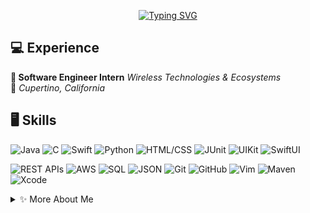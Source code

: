 <div align="center">

[![Typing SVG](https://readme-typing-svg.herokuapp.com?font=Source+Sans+Pro&weight=700&size=28&duration=2300&pause=1100&color=b08968&center=true&vCenter=true&width=720&lines=Hi%2C+I'm+Mohammed!;Software+Engineer+%E2%80%94+Backend+%7C+iOS+%7C+AI%2FML)](https://git.io/typing-svg)

</div>

## 💻 Experience
** Software Engineer Intern**
*Wireless Technologies & Ecosystems*  
📍 *Cupertino, California*  

## 🖥️ Skills  
![Java](https://img.shields.io/badge/Java-ED8B00?style=flat&logo=coffeescript&logoColor=white)
![C](https://img.shields.io/badge/C-00599C?style=flat&logo=c&logoColor=white)
![Swift](https://img.shields.io/badge/Swift-FA7343?style=flat&logo=swift&logoColor=white)
![Python](https://img.shields.io/badge/Python-3776AB?style=flat&logo=python&logoColor=ffdd54)
![HTML/CSS](https://img.shields.io/badge/HTML5/CSS3-E34F26?style=flat&logo=html5&logoColor=white)
![JUnit](https://img.shields.io/badge/-JUnit-25A162?style=flat&logo=junit5&logoColor=white)
![UIKit](https://img.shields.io/badge/UIKit-000000?style=flat&logo=apple&logoColor=white)
![SwiftUI](https://img.shields.io/badge/SwiftUI-2D2D2D?style=flat&logo=swift&logoColor=white)

![REST APIs](https://img.shields.io/badge/REST_APIs-005571?style=flat&logo=fastapi&logoColor=white)
![AWS](https://img.shields.io/badge/AWS-232F3E?style=flat&logo=cloudflare&logoColor=white)
![SQL](https://img.shields.io/badge/SQL-003B57?style=flat&logo=postgresql&logoColor=white)
![JSON](https://img.shields.io/badge/JSON-000000?style=flat&logo=json&logoColor=white)
![Git](https://img.shields.io/badge/Git-F05032?style=flat&logo=git&logoColor=white)
![GitHub](https://img.shields.io/badge/GitHub-181717?style=flat&logo=github&logoColor=white)
![Vim](https://img.shields.io/badge/Vim-019733?style=flat&logo=vim&logoColor=white)
![Maven](https://img.shields.io/badge/Maven-C71A36?style=flat&logo=apachemaven&logoColor=white)
![Xcode](https://img.shields.io/badge/Xcode-1575F9?style=flat&logo=xcode&logoColor=white)

<details>
<summary>✨ More About Me</summary>
  
- 🎓 CS Student at GMU
- 📚 Courses: OOP, DSA, iOS, SWE, Testing
- 🎨 Hobbies: Gym, Cologne Collection, Fashion, Guitar, Books

</details>